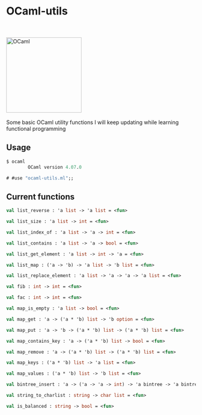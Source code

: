 # OCaml-utils
<br/><br/>
<a href="http://ocaml.org">
  <img src="http://ocaml.org/logo/Colour/PNG/colour-logo.png"
       alt="OCaml"
       width=200px />
</a>
<br/><br/>
Some basic OCaml utility functions I will keep updating while learning functional programming

## Usage
```ocaml
$ ocaml
        OCaml version 4.07.0

# #use "ocaml-utils.ml";;
```

## Current functions

```ocaml
val list_reverse : 'a list -> 'a list = <fun>

val list_size : 'a list -> int = <fun>

val list_index_of : 'a list -> 'a -> int = <fun>

val list_contains : 'a list -> 'a -> bool = <fun>

val list_get_element : 'a list -> int -> 'a = <fun>

val list_map : ('a -> 'b) -> 'a list -> 'b list = <fun>

val list_replace_element : 'a list -> 'a -> 'a -> 'a list = <fun>

val fib : int -> int = <fun>

val fac : int -> int = <fun>

val map_is_empty : 'a list -> bool = <fun>

val map_get : 'a -> ('a * 'b) list -> 'b option = <fun>

val map_put : 'a -> 'b -> ('a * 'b) list -> ('a * 'b) list = <fun>

val map_contains_key : 'a -> ('a * 'b) list -> bool = <fun>

val map_remove : 'a -> ('a * 'b) list -> ('a * 'b) list = <fun>

val map_keys : ('a * 'b) list -> 'a list = <fun>

val map_values : ('a * 'b) list -> 'b list = <fun>

val bintree_insert : 'a -> ('a -> 'a -> int) -> 'a bintree -> 'a bintree = <fun>

val string_to_charlist : string -> char list = <fun>

val is_balanced : string -> bool = <fun>

```
